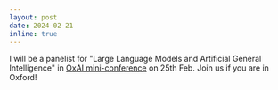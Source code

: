```yaml
---
layout: post
date: 2024-02-21
inline: true
---
```


I will be a panelist for "Large Language Models and Artificial General Intelligence" in <a href="https://www.oxai.org/mini-conference" target="_blank">OxAI mini-conference</a> on 25th Feb. Join us if you are in Oxford!